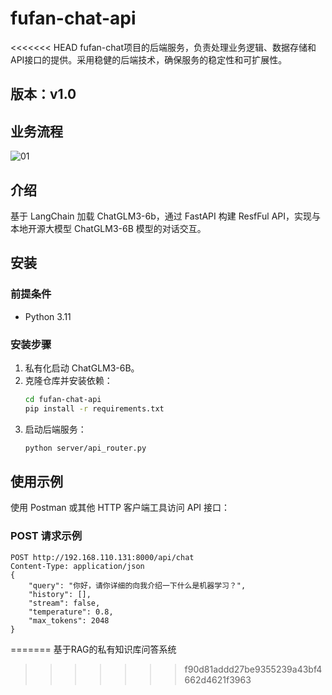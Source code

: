 # fufan-chat-api
<<<<<<< HEAD
fufan-chat项目的后端服务，负责处理业务逻辑、数据存储和API接口的提供。采用稳健的后端技术，确保服务的稳定性和可扩展性。

## 版本：v1.0

## 业务流程

![01](https://muyu001.oss-cn-beijing.aliyuncs.com/img/01.png)


## 介绍

基于 LangChain 加载 ChatGLM3-6b，通过 FastAPI 构建 ResfFul API，实现与本地开源大模型 ChatGLM3-6B 模型的对话交互。

## 安装

### 前提条件

- Python 3.11

### 安装步骤

1. 私有化启动 ChatGLM3-6B。
2. 克隆仓库并安装依赖：
    ```bash
    cd fufan-chat-api
    pip install -r requirements.txt
    ```
3. 启动后端服务：
    ```bash
    python server/api_router.py
    ```

## 使用示例

使用 Postman 或其他 HTTP 客户端工具访问 API 接口：

### POST 请求示例

```http
POST http://192.168.110.131:8000/api/chat
Content-Type: application/json
{
    "query": "你好，请你详细的向我介绍一下什么是机器学习？",
    "history": [],
    "stream": false,
    "temperature": 0.8,
    "max_tokens": 2048
}
```
=======
基于RAG的私有知识库问答系统
>>>>>>> f90d81addd27be9355239a43bf4662d4621f3963
